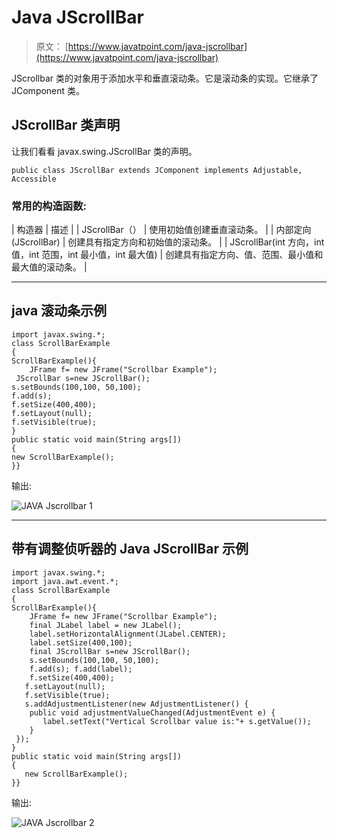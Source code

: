 # Java JScrollBar

> 原文： [https://www.javatpoint.com/java-jscrollbar](https://www.javatpoint.com/java-jscrollbar)

JScrollbar 类的对象用于添加水平和垂直滚动条。它是滚动条的实现。它继承了 JComponent 类。

## JScrollBar 类声明

让我们看看 javax.swing.JScrollBar 类的声明。

```
public class JScrollBar extends JComponent implements Adjustable, Accessible

```

### 常用的构造函数:

| 构造器 | 描述 |
| JScrollBar（） | 使用初始值创建垂直滚动条。 |
| 内部定向(JScrollBar) | 创建具有指定方向和初始值的滚动条。 |
| JScrollBar(int 方向，int 值，int 范围，int 最小值，int 最大值) | 创建具有指定方向、值、范围、最小值和最大值的滚动条。 |

* * *

## java 滚动条示例

```
import javax.swing.*;
class ScrollBarExample
{
ScrollBarExample(){
    JFrame f= new JFrame("Scrollbar Example");
 JScrollBar s=new JScrollBar();
s.setBounds(100,100, 50,100);
f.add(s);
f.setSize(400,400);
f.setLayout(null);
f.setVisible(true);
}
public static void main(String args[])
{
new ScrollBarExample();
}}

```

输出:

![JAVA Jscrollbar 1](../Images/f9e4122b586905adaa36584283b80fe1.png)

* * *

## 带有调整侦听器的 Java JScrollBar 示例

```
import javax.swing.*;
import java.awt.event.*;
class ScrollBarExample
{
ScrollBarExample(){
    JFrame f= new JFrame("Scrollbar Example");
    final JLabel label = new JLabel();        
    label.setHorizontalAlignment(JLabel.CENTER);  
    label.setSize(400,100);
    final JScrollBar s=new JScrollBar();
    s.setBounds(100,100, 50,100);
    f.add(s); f.add(label);
    f.setSize(400,400);
   f.setLayout(null);
   f.setVisible(true);
   s.addAdjustmentListener(new AdjustmentListener() {
    public void adjustmentValueChanged(AdjustmentEvent e) {
       label.setText("Vertical Scrollbar value is:"+ s.getValue());
    }
 });
}
public static void main(String args[])
{
   new ScrollBarExample();
}}

```

输出:

![JAVA Jscrollbar 2](../Images/e7490640dca44dfeaf7a3b30d47ccee2.png)